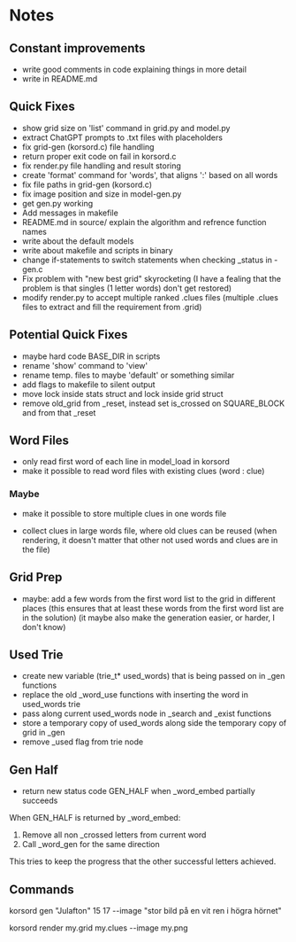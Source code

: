 # Notes

## Constant improvements
- write good comments in code explaining things in more detail
- write in README.md

## Quick Fixes
- show grid size on 'list' command in grid.py and model.py
- extract ChatGPT prompts to .txt files with placeholders
- fix grid-gen (korsord.c) file handling
- return proper exit code on fail in korsord.c
- fix render.py file handling and result storing
- create 'format' command for 'words', that aligns ':' based on all words
- fix file paths in grid-gen (korsord.c)
- fix image position and size in model-gen.py
- get gen.py working
- Add messages in makefile
- README.md in source/ explain the algorithm and refrence function names
- write about the default models
- write about makefile and scripts in binary
- change if-statements to switch statements when checking _status in -gen.c
- Fix problem with "new best grid" skyrocketing
  (I have a fealing that the problem is that singles (1 letter words) don't get restored)
- modify render.py to accept multiple ranked .clues files
  (multiple .clues files to extract and fill the requirement from .grid)

## Potential Quick Fixes
- maybe hard code BASE_DIR in scripts
- rename 'show' command to 'view'
- rename temp. files to maybe 'default' or something similar
- add flags to makefile to silent output
- move lock inside stats struct and lock inside grid struct
- remove old_grid from _reset, instead set is_crossed on SQUARE_BLOCK and from that _reset

## Word Files
- only read first word of each line in model_load in korsord
- make it possible to read word files with existing clues (word : clue)

### Maybe
- make it possible to store multiple clues in one words file
* collect clues in large words file, where old clues can be reused
  (when rendering, it doesn't matter that other not used words and clues are in the file)

## Grid Prep
- maybe: add a few words from the first word list to the grid in different places
  (this ensures that at least these words from the first word list are in the solution)
  (it maybe also make the generation easier, or harder, I don't know)

## Used Trie
- create new variable (trie_t* used_words) that is being passed on in _gen functions
- replace the old _word_use functions with inserting the word in used_words trie
- pass along current used_words node in _search and _exist functions
- store a temporary copy of used_words along side the temporary copy of grid in _gen
- remove _used flag from trie node

## Gen Half
- return new status code GEN_HALF when _word_embed partially succeeds

When GEN_HALF is returned by _word_embed:
1. Remove all non _crossed letters from current word
2. Call _word_gen for the same direction

This tries to keep the progress that the other successful letters achieved.

## Commands

korsord gen "Julafton" 15 17 --image "stor bild på en vit ren i högra hörnet"

korsord render my.grid my.clues --image my.png

